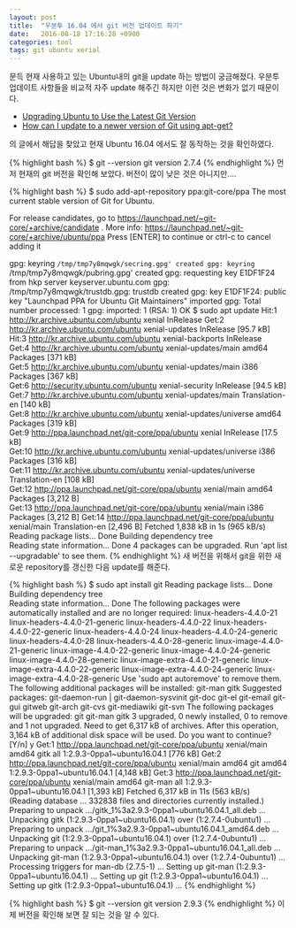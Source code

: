 ```yaml
---
layout: post
title:  "우분투 16.04 에서 git 버전 업데이트 하기"
date:   2016-08-18 17:16:28 +0900
categories: tool
tags: git ubuntu xerial
---
```

문득 현재 사용하고 있는 Ubuntu내의 git을 update 하는 방법이 궁금해졌다.
우분투 업데이트 사항들을 비교적 자주 update 해주긴 하지만 이런 것은 변화가 없기 때문이다.

* [Upgrading Ubuntu to Use the Latest Git Version](http://lifeonubuntu.com/upgrading-ubuntu-to-use-the-latest-git-version/)
* [How can I update to a newer version of Git using apt-get?](http://unix.stackexchange.com/questions/33617/how-can-i-update-to-a-newer-version-of-git-using-apt-get)

의 글에서 해답을 찾았고 현재 Ubuntu 16.04 에서도 잘 동작하는 것을 확인하였다.

{% highlight bash %}
$ git --version
git version 2.7.4
{% endhighlight %}
먼저 현재의 git 버전을 확인해 보았다. 버전이 많이 낮은 것은 아니지만....

{% highlight bash %}
$ sudo add-apt-repository ppa:git-core/ppa
 The most current stable version of Git for Ubuntu.

For release candidates, go to https://launchpad.net/~git-core/+archive/candidate .
 More info: https://launchpad.net/~git-core/+archive/ubuntu/ppa
Press [ENTER] to continue or ctrl-c to cancel adding it

gpg: keyring `/tmp/tmp7y8mqwgk/secring.gpg' created
gpg: keyring `/tmp/tmp7y8mqwgk/pubring.gpg' created
gpg: requesting key E1DF1F24 from hkp server keyserver.ubuntu.com
gpg: /tmp/tmp7y8mqwgk/trustdb.gpg: trustdb created
gpg: key E1DF1F24: public key "Launchpad PPA for Ubuntu Git Maintainers" imported
gpg: Total number processed: 1
gpg:               imported: 1  (RSA: 1)
OK
$ sudo apt update
Hit:1 http://kr.archive.ubuntu.com/ubuntu xenial InRelease
Get:2 http://kr.archive.ubuntu.com/ubuntu xenial-updates InRelease [95.7 kB]                             
Hit:3 http://kr.archive.ubuntu.com/ubuntu xenial-backports InRelease                                     
Get:4 http://kr.archive.ubuntu.com/ubuntu xenial-updates/main amd64 Packages [371 kB]                    
Get:5 http://kr.archive.ubuntu.com/ubuntu xenial-updates/main i386 Packages [367 kB]                     
Get:6 http://security.ubuntu.com/ubuntu xenial-security InRelease [94.5 kB]                         
Get:7 http://kr.archive.ubuntu.com/ubuntu xenial-updates/main Translation-en [140 kB]    
Get:8 http://kr.archive.ubuntu.com/ubuntu xenial-updates/universe amd64 Packages [319 kB]                
Get:9 http://ppa.launchpad.net/git-core/ppa/ubuntu xenial InRelease [17.5 kB]                            
Get:10 http://kr.archive.ubuntu.com/ubuntu xenial-updates/universe i386 Packages [316 kB]                
Get:11 http://kr.archive.ubuntu.com/ubuntu xenial-updates/universe Translation-en [108 kB]               
Get:12 http://ppa.launchpad.net/git-core/ppa/ubuntu xenial/main amd64 Packages [3,212 B]                 
Get:13 http://ppa.launchpad.net/git-core/ppa/ubuntu xenial/main i386 Packages [3,212 B]
Get:14 http://ppa.launchpad.net/git-core/ppa/ubuntu xenial/main Translation-en [2,496 B]
Fetched 1,838 kB in 1s (965 kB/s)                                    
Reading package lists... Done
Building dependency tree       
Reading state information... Done
4 packages can be upgraded. Run 'apt list --upgradable' to see them.
{% endhighlight %}
새 버전을 위해서 git을 위한 새로운 repository를 갱신한 다음 update를 해준다.

{% highlight bash %}
$ sudo apt install git
Reading package lists... Done
Building dependency tree       
Reading state information... Done
The following packages were automatically installed and are no longer required:
  linux-headers-4.4.0-21 linux-headers-4.4.0-21-generic linux-headers-4.4.0-22
  linux-headers-4.4.0-22-generic linux-headers-4.4.0-24 linux-headers-4.4.0-24-generic
  linux-headers-4.4.0-28 linux-headers-4.4.0-28-generic linux-image-4.4.0-21-generic
  linux-image-4.4.0-22-generic linux-image-4.4.0-24-generic linux-image-4.4.0-28-generic
  linux-image-extra-4.4.0-21-generic linux-image-extra-4.4.0-22-generic
  linux-image-extra-4.4.0-24-generic linux-image-extra-4.4.0-28-generic
Use 'sudo apt autoremove' to remove them.
The following additional packages will be installed:
  git-man gitk
Suggested packages:
  git-daemon-run | git-daemon-sysvinit git-doc git-el git-email git-gui gitweb git-arch git-cvs
  git-mediawiki git-svn
The following packages will be upgraded:
  git git-man gitk
3 upgraded, 0 newly installed, 0 to remove and 1 not upgraded.
Need to get 6,317 kB of archives.
After this operation, 3,164 kB of additional disk space will be used.
Do you want to continue? [Y/n] y
Get:1 http://ppa.launchpad.net/git-core/ppa/ubuntu xenial/main amd64 gitk all 1:2.9.3-0ppa1~ubuntu16.04.1 [776 kB]
Get:2 http://ppa.launchpad.net/git-core/ppa/ubuntu xenial/main amd64 git amd64 1:2.9.3-0ppa1~ubuntu16.04.1 [4,148 kB]
Get:3 http://ppa.launchpad.net/git-core/ppa/ubuntu xenial/main amd64 git-man all 1:2.9.3-0ppa1~ubuntu16.04.1 [1,393 kB]
Fetched 6,317 kB in 11s (563 kB/s)                                                                       
(Reading database ... 332838 files and directories currently installed.)
Preparing to unpack .../gitk_1%3a2.9.3-0ppa1~ubuntu16.04.1_all.deb ...
Unpacking gitk (1:2.9.3-0ppa1~ubuntu16.04.1) over (1:2.7.4-0ubuntu1) ...
Preparing to unpack .../git_1%3a2.9.3-0ppa1~ubuntu16.04.1_amd64.deb ...
Unpacking git (1:2.9.3-0ppa1~ubuntu16.04.1) over (1:2.7.4-0ubuntu1) ...
Preparing to unpack .../git-man_1%3a2.9.3-0ppa1~ubuntu16.04.1_all.deb ...
Unpacking git-man (1:2.9.3-0ppa1~ubuntu16.04.1) over (1:2.7.4-0ubuntu1) ...
Processing triggers for man-db (2.7.5-1) ...
Setting up git-man (1:2.9.3-0ppa1~ubuntu16.04.1) ...
Setting up git (1:2.9.3-0ppa1~ubuntu16.04.1) ...
Setting up gitk (1:2.9.3-0ppa1~ubuntu16.04.1) ...
{% endhighlight %}

{% highlight bash %}
$ git --version
git version 2.9.3
{% endhighlight %}
이제 버전을 확인해 보면 잘 되는 것을 알 수 있다.
